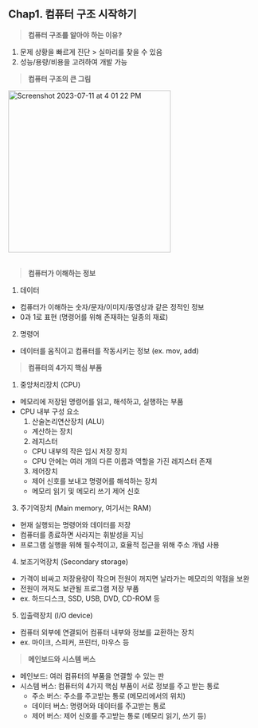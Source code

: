 ## Chap1. 컴퓨터 구조 시작하기

> **컴퓨터 구조를 알아야 하는 이유?**
1. 문제 상황을 빠르게 진단 > 실마리를 찾을 수 있음
2. 성능/용량/비용을 고려하여 개발 가능

> **컴퓨터 구조의 큰 그림**
<img width="326" alt="Screenshot 2023-07-11 at 4 01 22 PM" src="https://github.com/Guel-git/iOS-CS-Study/assets/81340603/3847d6c8-94fb-4337-80ee-c9e2f2d7e718">
<br>
<br>

> **컴퓨터가 이해하는 정보**
1. 데이터
- 컴퓨터가 이해하는 숫자/문자/이미지/동영상과 같은 정적인 정보
- 0과 1로 표현 (명령어를 위해 존재하는 일종의 재료)
2. 명령어
- 데이터를 움직이고 컴퓨터를 작동시키는 정보 (ex. mov, add)

> **컴퓨터의 4가지 핵심 부품**
1. 중앙처리장치 (CPU)
- 메모리에 저장된 명령어를 읽고, 해석하고, 실행하는 부품
- CPU 내부 구성 요소
  1. 산술논리연산장치 (ALU)
    - 계산하는 장치
  2. 레지스터
    - CPU 내부의 작은 임시 저장 장치
    - CPU 안에는 여러 개의 다른 이름과 역할을 가진 레지스터 존재
  3. 제어장치
    - 제어 신호를 보내고 명령어를 해석하는 장치
    - 메모리 읽기 및 메모리 쓰기 제어 신호
3. 주기억장치 (Main memory, 여기서는 RAM)
- 현재 실행되는 명령어와 데이터를 저장
- 컴퓨터를 종료하면 사라지는 휘발성을 지님
- 프로그램 실행을 위해 필수적이고, 효율적 접근을 위해 주소 개념 사용
4. 보조기억장치 (Secondary storage)
- 가격이 비싸고 저장용량이 작으며 전원이 꺼지면 날라가는 메모리의 약점을 보완
- 전원이 꺼져도 보관될 프로그램 저장 부품
- ex. 하드디스크, SSD, USB, DVD, CD-ROM 등
5. 입출력장치 (I/O device)
- 컴퓨터 외부에 연결되어 컴퓨터 내부와 정보를 교환하는 장치
- ex. 마이크, 스피커, 프린터, 마우스 등

> **메인보드와 시스템 버스**
- 메인보드: 여러 컴퓨터의 부품을 연결할 수 있는 판
- 시스템 버스: 컴퓨터의 4가지 핵심 부품이 서로 정보를 주고 받는 통로
  - 주소 버스: 주소를 주고받는 통로 (메모리에서의 위치)
  - 데이터 버스: 명령어와 데이터를 주고받는 통로
  - 제어 버스: 제어 신호를 주고받는 통로 (메모리 읽기, 쓰기 등)
